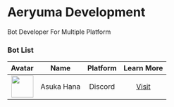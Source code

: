 <h1>Aeryuma Development</h1>
Bot Developer For Multiple Platform

<h3>Bot List</h3>

| Avatar | Name | Platform | Learn More |
:-----:|:-----:|:----------:|:----------:
| <img src="https://cdn.yuzuhanakazawa.repl.co/asuka.jpg" width="50px" height="50px">  | Asuka Hana | Discord | [Visit](https://asukahana.aeryuma.repl.co) |
